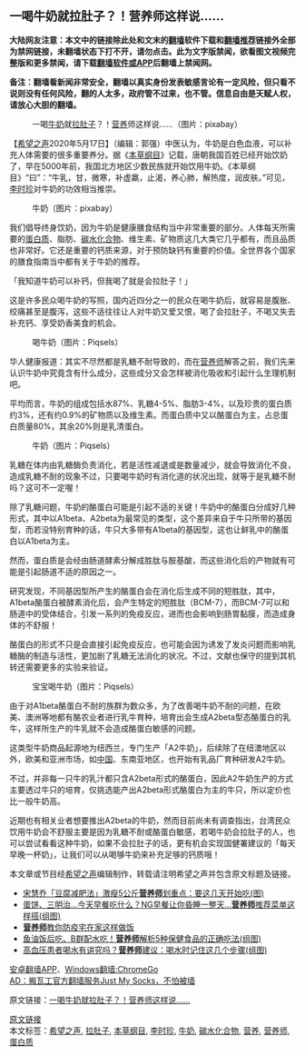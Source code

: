  <h2>一喝牛奶就拉肚子？！营养师这样说......</h2> <p class="notice"><b>大陆网友注意：本文中的链接除此处和文末的<a href="https://github.com/bannedbook/fanqiang" >翻墙</a>软件下载和<a href="https://github.com/killgcd/justmysocks/blob/master/README.md">翻墙推荐</a>链接外全部为禁网链接，未翻墙状态下打不开，请勿点击。此为文字版禁闻，欲看图文视频完整版和更多禁闻，请下载<a href="https://github.com/bannedbook/fanqiang">翻墙软件或APP</a>后翻墙上禁闻网。</p><p>备注：翻墙看新闻非常安全，翻墙以真实身份发表敏感言论有一定风险，但只看不说则没有任何风险，翻的人太多，政府管不过来，也不管。信息自由是天赋人权，请放心大胆的翻墙。</b></p>  <div class="entry"> <figure><figcaption>一喝<a href="https://www.bannedbook.org/bnews/tag/%e7%89%9b%e5%a5%b6/" class="st_tag internal_tag" rel="tag" title="标签 牛奶 下的日志">牛奶</a>就<a href="https://www.bannedbook.org/bnews/tag/%E6%8B%89%E8%82%9A%E5%AD%90/" class="st_tag internal_tag" rel="tag" title="标签 拉肚子 下的日志">拉肚子</a>？！<a href="https://www.bannedbook.org/bnews/tag/%E8%90%A5%E5%85%BB/" class="st_tag internal_tag" rel="tag" title="标签 营养 下的日志">营养</a>师这样说&#8230;&#8230;（图片：pixabay）</figcaption></figure> <p>【<span class='wp_keywordlink_affiliate'><a href="https://www.soundofhope.org" title="希望之声" target="_blank">希望之声</a></span>2020年5月17日】（编辑：郭强）中医认为，牛奶是白色血液，可以补充人体需要的很多重要养分。据《<a href="https://www.bannedbook.org/bnews/tag/%E6%9C%AC%E8%8D%89%E7%BA%B2%E7%9B%AE/" class="st_tag internal_tag" rel="tag" title="标签 本草纲目 下的日志">本草纲目</a>》记载，唐朝我国百姓已经开始饮奶了，早在5000年前，我国北方地区少数民族就开始饮用牛奶。《本草纲目》“曰”：“牛乳，甘，微寒，补虚羸，止渴，养心肺，解热度，润皮肤。”可见，<a href="https://www.bannedbook.org/bnews/tag/%e6%9d%8e%e6%97%b6%e7%8f%8d/" class="st_tag internal_tag" rel="tag" title="标签 李时珍 下的日志">李时珍</a>对牛奶的功效相当推崇。</p> <figure><figcaption>牛奶（图片：pixabay）</figcaption></figure> <p>我们倡导终身饮奶，因为牛奶是健康膳食结构当中非常重要的部分。人体每天所需要的<a href="https://www.bannedbook.org/bnews/tag/%E8%9B%8B%E7%99%BD%E8%B4%A8/" class="st_tag internal_tag" rel="tag" title="标签 蛋白质 下的日志">蛋白质</a>、脂肪、<a href="https://www.bannedbook.org/bnews/tag/%E7%A2%B3%E6%B0%B4%E5%8C%96%E5%90%88%E7%89%A9/" class="st_tag internal_tag" rel="tag" title="标签 碳水化合物 下的日志">碳水化合物</a>、维生素、矿物质这几大类它几乎都有，而且品质也非常好。它还是重要的钙质来源，对于预防缺钙有重要的价值。全世界各个国家的膳食指南当中都有关于牛奶的推荐。</p> <p>「我知道牛奶可以补钙，但我喝了就是会拉肚子！」</p>  <p>这是许多民众喝牛奶的写照，国内近四分之一的民众在喝牛奶后，就容易是腹胀、绞痛甚至是腹泻，这些不适往往让人对牛奶又爱又恨，喝了会拉肚子，不喝又失去补充钙、享受奶香美食的机会。</p> <figure><figcaption>喝牛奶（图片：Piqsels）</figcaption></figure> </p>华人健康报道：其实不尽然都是乳糖不耐导致的，而在<a href="https://www.bannedbook.org/bnews/tag/%e8%90%a5%e5%85%bb%e5%b8%88/" class="st_tag internal_tag" rel="tag" title="标签 营养师 下的日志">营养师</a>解答之前，我们先来认识牛奶中究竟含有什么成分，这些成分又会怎样被消化吸收和引起什么生理机制吧。</p>平均而言，牛奶的组成包括水87%、乳糖4-5%、脂肪3-4%，以及珍贵的蛋白质约3%，还有约0.9%的矿物质以及维生素。而蛋白质中又以酪蛋白为主，占总蛋白质量80%，其余20%则是乳清蛋白。</p> <p><figure><figcaption>牛奶（图片：Piqsels）</figcaption></figure> <p>乳糖在体内由乳糖酶负责消化，若是活性减退或是数量减少，就会导致消化不良，造成乳糖不耐的现象不过，只要喝牛奶时有消化道的状况出现，就等于是乳糖不耐吗？这可不一定喔！</p>除了乳糖问题，牛奶的酪蛋白可能是引起不适的关键！牛奶中的酪蛋白分成好几种形式，其中以A1beta、A2beta为最常见的类型，这个差异来自于牛只所带的基因型，而若没特别育种的话，牛只大多带有A1beta的基因型，这也让鲜乳中的酪蛋白以A1beta为主。</p>  <p>然而，蛋白质是会经由肠道酵素分解成胜肽与胺基酸，而这些消化后的产物就有可能是引起肠道不适的原因之一。</p> <p>研究发现，不同基因型所产生的酪蛋白会在消化后生成不同的短胜肽，其中，A1beta酪蛋白被酵素消化后，会产生特定的短胜肽（BCM-7），而BCM-7可以和肠道中的受体结合，引发一系列的免疫反应，进而也会影响到肠胃黏膜，而造成身体的不舒服！</p>酪蛋白的形式不只是会直接引起免疫反应，也可能会因为诱发了发炎问题而影响乳糖酶的制造与活性，更加剧了乳糖无法消化的状况。不过，文献也保守的提到其机转还需要更多的实验来验证。</p> <p><figure><figcaption>宝宝喝牛奶（图片：Piqsels）</figcaption></figure> </p>由于对A1beta酪蛋白不耐的族群为数众多，为了改善喝牛奶不耐的问题，在欧美、澳洲等地都有酪农业者进行乳牛育种，培育出会生成A2beta型态酪蛋白的乳牛，这样所生产的牛乳就不会造成酪蛋白敏感的问题。</p>  <p>这类型牛奶商品起源地为纽西兰，专门生产「A2牛奶」，后续除了在纽澳地区以外，欧美和亚洲市场，如<span class='wp_keywordlink_affiliate'><a href="https://www.bannedbook.org/" title="中国" target="_blank">中国</a></span>、东南亚地区，也开始有乳品厂育种研发A2牛奶。</p> <p>不过，并非每一只牛的乳汁都只含A2beta形式的酪蛋白，因此A2牛奶生产的方式主要透过牛只的培育，仅挑选能产出A2beta形式酪蛋白为主的牛只，所以定价也比一般牛奶高。</p> <p>近期也有相关业者想要推出A2beta的牛奶，然而目前尚未有调查指出，台湾民众饮用牛奶会不舒服主要是因为乳糖不耐或酪蛋白敏感，若喝牛奶会拉肚子的人，也可以尝试看看这种牛奶，如果不会拉肚子的话，更有机会实现国健署建议的「每天早晚一杯奶」，让我们可以从喝够牛奶来补充足够的钙质哦！</p>  <p>本文章或节目经<a href="https://www.bannedbook.org/bnews/tag/%e5%b8%8c%e6%9c%9b%e4%b9%8b%e5%a3%b0/" class="st_tag internal_tag" rel="tag" title="标签 希望之声 下的日志">希望之声</a>编辑制作，转载请注明希望之声并包含原文标题及链接。</p> <ul class='op-related-articles' title='相关阅读'> <li><a href='https://www.bannedbook.org/bnews/yule/20200514/1328217.html' target='_blank'>宋慧乔「豆腐减肥法」激瘦5公斤<b>营养师</b>划重点：要这几天开始吃(图)</a></li> <li><a href='https://www.bannedbook.org/bnews/lifebaike/20200512/1327192.html' target='_blank'>蛋饼、三明治…今天早餐吃什么？NG早餐让你昏睡一整天…<b>营养师</b>推荐菜单这样搭(组图)</a></li> <li><a href='https://www.bannedbook.org/bnews/comments/20200509/1325249.html' target='_blank'><b>营养师</b>教你防疫宅在家这样做饭</a></li> <li><a href='https://www.bannedbook.org/bnews/health/20200509/1325049.html' target='_blank'>鱼油饭后吃、B群配水吃！<b>营养师</b>解析5种保健食品的正确吃法(组图)</a></li> <li><a href='https://www.bannedbook.org/bnews/health/20200509/1325027.html' target='_blank'>高血压患者喝水有讲究吗？<b>营养师</b>建议：喝水时记住这几个步骤(组图)</a></li> </ul> <div class="texttj"> <a href="https://github.com/bannedbook/fanqiang/wiki/%E7%A6%81%E9%97%BB%E7%BD%91%E5%AE%89%E5%8D%93%E7%BF%BB%E5%A2%99%E6%96%B0%E9%97%BBAPP" target="_blank">安卓翻墙APP</a>、<a href="https://github.com/bannedbook/fanqiang/wiki/Chrome%E4%B8%80%E9%94%AE%E7%BF%BB%E5%A2%99%E5%8C%85" target="_blank">Windows翻墙:ChromeGo</a><br/> <a href="https://github.com/killgcd/justmysocks/blob/master/README.md" target="_blank">AD：搬瓦工官方翻墙服务Just My Socks，不怕被墙</a> </div><p>原文链接：<a class="src_link"  href="https://m.soundofhope.org/post/368521" target="_blank">一喝牛奶就拉肚子？！营养师这样说&#8230;&#8230;</a></p><a name='sharetosocial'></a>         <div><a href='https://www.bannedbook.org/bnews/comments/20200518/1330409.html'>原文链接</a></div>  </div><!--END ENTRY--> <div class="postfooter"> <div>本文标签：<a href="https://www.bannedbook.org/bnews/tag/%e5%b8%8c%e6%9c%9b%e4%b9%8b%e5%a3%b0/" rel="tag">希望之声</a>, <a href="https://www.bannedbook.org/bnews/tag/%E6%8B%89%E8%82%9A%E5%AD%90/" rel="tag">拉肚子</a>, <a href="https://www.bannedbook.org/bnews/tag/%E6%9C%AC%E8%8D%89%E7%BA%B2%E7%9B%AE/" rel="tag">本草纲目</a>, <a href="https://www.bannedbook.org/bnews/tag/%e6%9d%8e%e6%97%b6%e7%8f%8d/" rel="tag">李时珍</a>, <a href="https://www.bannedbook.org/bnews/tag/%e7%89%9b%e5%a5%b6/" rel="tag">牛奶</a>, <a href="https://www.bannedbook.org/bnews/tag/%E7%A2%B3%E6%B0%B4%E5%8C%96%E5%90%88%E7%89%A9/" rel="tag">碳水化合物</a>, <a href="https://www.bannedbook.org/bnews/tag/%E8%90%A5%E5%85%BB/" rel="tag">营养</a>, <a href="https://www.bannedbook.org/bnews/tag/%e8%90%a5%e5%85%bb%e5%b8%88/" rel="tag">营养师</a>, <a href="https://www.bannedbook.org/bnews/tag/%E8%9B%8B%E7%99%BD%E8%B4%A8/" rel="tag">蛋白质</a></div>  </div><!--END POSTFOOTER--> 